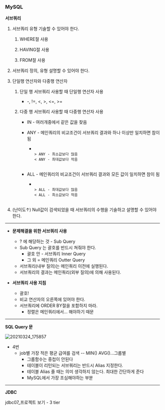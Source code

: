 ### MySQL

**서브쿼리**

1. 서브쿼리 유형 기술할 수 있어야 한다.

   1) WHERE절 사용

   2) HAVING절 사용

   3) FROM절 사용

2. 서브쿼리 정의, 유형 설명할 수 있어야 한다.

3. 단일행 연산자와 다중행 연산자

   1. 단일 행 서브쿼리 사용할 때 단일행 연산자 사용

      - -, !=, <, >, <=, >=

   2. 다중 행 서브쿼리 사용할 때 다중행 연산자 사용

      - IN - 여러개중에서 같은 값을 찾음

      - ANY - 메인쿼리의 비교조건이 서브쿼리 결과와 하나 이상만 일치하면 참이 됨

        - <pre>
          <code>
          > ANY - 최소값보다 많음
          < ANY - 최대값보다 작음
          </code>
          </pre>

      - ALL - 메인쿼리의 비교조건이 서브쿼리 결과와 모든 값이 일치하면 참이 됨

        - <PRE>
          <CODE>
          > ALL - 최대값보다 많음
          < ALL - 최소값보다 작음
          </CODE>
          </pre>

4. (난이도↑) Null값이 검색되었을 때 서브쿼리의 수행을 기술하고 설명할 수 있어야한다.

--------------------------------

- **문제해결을 위한 서브쿼리 사용**

  - ? 에 해당하는 것 - Sub Query
  - Sub Query 는 괄호를 반드시 쳐줘야 한다.
    - 괄호 안 - 서브쿼리 Inner Query
    - 그 외 = 메인쿼리 Outter Query
  - 서브쿼리(내부 질의)는 메인쿼리 이전에 실행된다.
  - 서브쿼리의 결과는 메인쿼리(외부 질의)에 의해 사용된다.

  

- **서브쿼리 사용 지침**
  - 괄호!
  - 비교 연산자의 오른쪽에 있어야 한다.
  - 서브쿼리에 ORDER BY절을 포함하지 마라.
    - 정렬은 메인쿼리에서... 해야하기 때문

---------------

**SQL Query 문**

![20210324_175857](https://user-images.githubusercontent.com/78403443/112285832-121d6500-8cce-11eb-8aaf-24ca59637e43.png)

- 4번 
  - job별 가장 적은 평균 급여를 검색 -- MIN() AVG()...그룹별
    - 그룹함수는 중첩이 안된다
    - 테이블이 리턴되는 서브쿼리는 반드시 Alias 지정한다.
    - 테이블 Alias 줄 때는 의미 생각하지 않는다. 최대한 간단하게 준다 
    - MySQL에서 가장 조심해야하는 부분 

--------

**JDBC**

jdbc07_프로젝트 보기 - 3 tier

